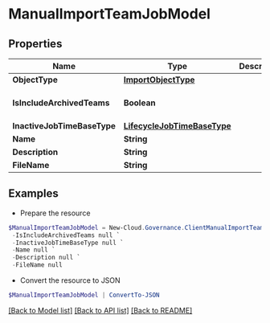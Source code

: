 # ManualImportTeamJobModel
## Properties

Name | Type | Description | Notes
------------ | ------------- | ------------- | -------------
**ObjectType** | [**ImportObjectType**](ImportObjectType.md) |  | [optional] 
**IsIncludeArchivedTeams** | **Boolean** |  | [optional] [default to $false]
**InactiveJobTimeBaseType** | [**LifecycleJobTimeBaseType**](LifecycleJobTimeBaseType.md) |  | [optional] 
**Name** | **String** |  | [optional] 
**Description** | **String** |  | [optional] 
**FileName** | **String** |  | [optional] 

## Examples

- Prepare the resource
```powershell
$ManualImportTeamJobModel = New-Cloud.Governance.ClientManualImportTeamJobModel  -ObjectType null `
 -IsIncludeArchivedTeams null `
 -InactiveJobTimeBaseType null `
 -Name null `
 -Description null `
 -FileName null
```

- Convert the resource to JSON
```powershell
$ManualImportTeamJobModel | ConvertTo-JSON
```

[[Back to Model list]](../README.md#documentation-for-models) [[Back to API list]](../README.md#documentation-for-api-endpoints) [[Back to README]](../README.md)

